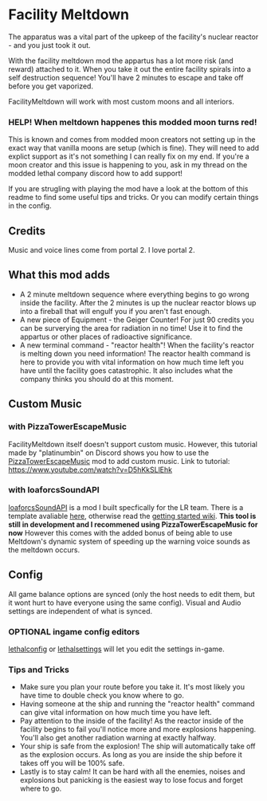 # Facility Meltdown 
The apparatus was a vital part of the upkeep of the facility's nuclear reactor - and you just took it out.

With the facility meltdown mod the appartus has a lot more risk (and reward) attached to it. When you take it out the entire facility spirals into a self destruction sequence! You'll have 2 minutes to escape and take off before you get vaporized.

FacilityMeltdown will work with most custom moons and all interiors.
### HELP! When meltdown happenes this modded moon turns red!
This is known and comes from modded moon creators not setting up in the exact way that vanilla moons are setup (which is fine). They will need to add explict support as it's not something I can really fix on my end. If you're a moon creator and this issue is happening to you, ask in my thread on the modded lethal company discord how to add support!

If you are strugling with playing the mod have a look at the bottom of this readme to find some useful tips and tricks. Or you can modify certain things in the config.

## Credits
Music and voice lines come from portal 2. I love portal 2.

## What this mod adds
- A 2 minute meltdown sequence where everything begins to go wrong inside the facility. After the 2 minutes is up the nuclear reactor blows up into a fireball that will engulf you if you aren't fast enough.
- A new piece of Equipment - the Geiger Counter! For just 90 credits you can be surverying the area for radiation in no time! Use it to find the appartus or other places of radioactive significance.
- A new terminal command - "reactor health"! When the facility's reactor is melting down you need information! The reactor health command is here to provide you with vital information on how much time left you have until the facility goes catastrophic. It also includes what the company thinks you should do at this moment.

## Custom Music
### with PizzaTowerEscapeMusic
FacilityMeltdown itself doesn't support custom music. However, this tutorial made by "platinumbin" on Discord shows you how to use the [PizzaTowerEscapeMusic](https://thunderstore.io/c/lethal-company/p/BGN/PizzaTowerEscapeMusic/) mod to add custom music.
Link to tutorial: https://www.youtube.com/watch?v=D5hKkSLlEhk

### with loaforcsSoundAPI
[loaforcsSoundAPI](https://thunderstore.io/c/lethal-company/p/loaforc/loaforcsSoundAPI/) is a mod I built specfically for the LR team. There is a template avaliable [here](https://github.com/LoafOrc/loaforcsSoundAPI-examples), otherwise read the [getting started wiki](https://github.com/LoafOrc/loaforcsSoundAPI/wiki/Making-a-simple-Sound%E2%80%90Pack).
**This tool is still in development and I recommened using PizzaTowerEscapeMusic for now**
However this comes with the added bonus of being able to use Meltdown's dynamic system of speeding up the warning voice sounds as the meltdown occurs.

## Config
All game balance options are synced (only the host needs to edit them, but it wont hurt to have everyone using the same config). Visual and Audio settings are independent of what is synced.

### OPTIONAL ingame config editors
[lethalconfig](https://thunderstore.io/c/lethal-company/p/AinaVT/LethalConfig/) or [lethalsettings](https://thunderstore.io/c/lethal-company/p/willis81808/LethalSettings/) will let you edit the settings in-game.

### Tips and Tricks
- Make sure you plan your route before you take it. It's most likely you have time to double check you know where to go.
- Having someone at the ship and running the "reactor health" command can give vital information on how much time you have left.
- Pay attention to the inside of the facility! As the reactor inside of the facility begins to fail you'll notice more and more explosions happening. You'll also get another radiation warning at exactly halfway.
- Your ship is safe from the explosion! The ship will automatically take off as the explosion occurs. As long as you are inside the ship before it takes off you will be 100% safe.
- Lastly is to stay calm! It can be hard with all the enemies, noises and explosions but panicking is the easiest way to lose focus and forget where to go.